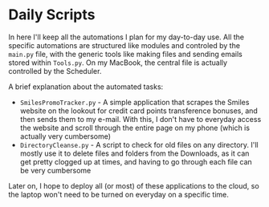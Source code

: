 # Daily Scripts

In here I'll keep all the automations I plan for my day-to-day use. All the specific automations are structured like modules and controled by the `main.py` file, with the generic tools like making files and sending emails stored within `Tools.py`. On my MacBook, the central file is actually controlled by the Scheduler.

A brief explanation about the automated tasks:

* `SmilesPromoTracker.py` - A simple application that scrapes the Smiles website on the lookout for credit card points transference bonuses, and then sends them to my e-mail. With this, I don't have to everyday access the website and scroll through the entire page on my phone (which is actually very cumbersome)
* `DirectoryCleanse.py` - A script to check for old files on any directory. I'll mostly use it to delete files and folders from the Downloads, as it can get pretty clogged up at times, and having to go through each file can be very cumbersome 

Later on, I hope to deploy all (or most) of these applications to the cloud, so the laptop won't need to be turned on everyday on a specific time.
